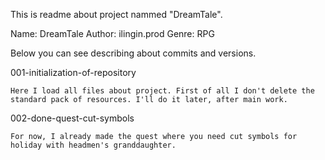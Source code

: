  This is readme about project nammed "DreamTale".

Name: DreamTale
Author: ilingin.prod
Genre: RPG

Below you can see describing about commits and versions.

001-initialization-of-repository

    Here I load all files about project. First of all I don't delete the standard pack of resources. I'll do it later, after main work.

002-done-quest-cut-symbols

    For now, I already made the quest where you need cut symbols for holiday with headmen's granddaughter.